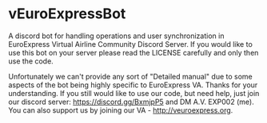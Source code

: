 # vEuroExpressBot

A discord bot for handling operations and user synchronization in EuroExpress Virtual Airline Community Discord Server.
If you would like to use this bot on your server please read the LICENSE carefully and only then use the code.

Unfortunately we can't provide any sort of "Detailed manual" due to some aspects of the bot being highly specific to EuroExpress VA. Thanks for your understanding.
If you still would like to use our code, but need help, just join our discord server: https://discord.gg/BxmjpP5 and DM A.V. EXP002 (me). You can also support us by joining our VA - http://veuroexpress.org.
